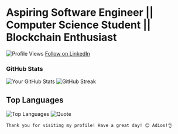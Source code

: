 # Aspiring Software Engineer || Computer Science Student || Blockchain Enthusiast

![Profile Views](https://komarev.com/ghpvc/?username=levywanke&color=blueviolet) <a class="libutton" href="https://www.linkedin.com/comm/mynetwork/discovery-see-all?usecase=PEOPLE_FOLLOWS&followMember=levy-wanyonyi-462b46263" target="_blank">Follow on LinkedIn</a>

### GitHub Stats

![Your GitHub Stats](https://github-readme-stats.vercel.app/api?username=levywanke&show_icons=true&theme=radical)  ![GitHub Streak](https://github-readme-streak-stats.herokuapp.com/?user=levywanke&theme=radical)


## Top Languages

![Top Languages](https://github-readme-stats.vercel.app/api/top-langs/?username=levywanke&layout=compact&theme=radical)   ![Quote](https://quotes-github-readme.vercel.app/api?type=horizontal&theme=radical)





`Thank you for visiting my profile! Have a great day! 😊 Adios!👌`

